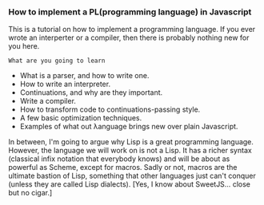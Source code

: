 ### How to implement a PL(programming language) in Javascript
This is a tutorial on how to implement a programming language. If you ever wrote an interperter or a compiler, then there is probably nothing new for you here.

`What are you going to learn`
* What is a parser, and how to write one.
* How to write an interpreter.
* Continuations, and why are they important.
* Write a compiler.
* How to transform code to continuations-passing style.
* A few basic optimization techniques.
* Examples of what out λanguage brings new over plain Javascript.

In between, I'm going to argue why Lisp is a great programming language. However, the language we will work on is not a Lisp. It has a richer syntax (classical infix notation that everybody knows) and will be about as powerful as Scheme, except for macros. Sadly or not, macros are the ultimate bastion of Lisp, something that other languages just can't conquer (unless they are called Lisp dialects). [Yes, I know about SweetJS… close but no cigar.]
